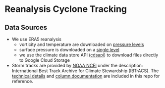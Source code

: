 # Reanalysis Cyclone Tracking

## Data Sources

* We use ERA5 reanalysis
	* vorticity and temperature are downloaded on [pressure levels](https://cds.climate.copernicus.eu/cdsapp#!/dataset/reanalysis-era5-pressure-levels?tab=overview)
	* surface pressure is downloaded on a [single level](https://cds.climate.copernicus.eu/cdsapp#!/dataset/reanalysis-era5-single-levels?tab=overview)
	* we use the climate data store API ([cdsapi](https://cds.climate.copernicus.eu/api-how-to)) to download files directly to Google Cloud Storage
* Storm tracks are provided by [NOAA NCEI](https://www.ncei.noaa.gov/products/international-best-track-archive) under the description: International Best Track Archive for Climate Stewardship (IBTrACS). The [technical details](refs/IBTrACS_version4_Technical_Details.pdf) and [column documentation](refs/IBTrACS_v04_column_documentation.pdf) are included in this repo for reference.